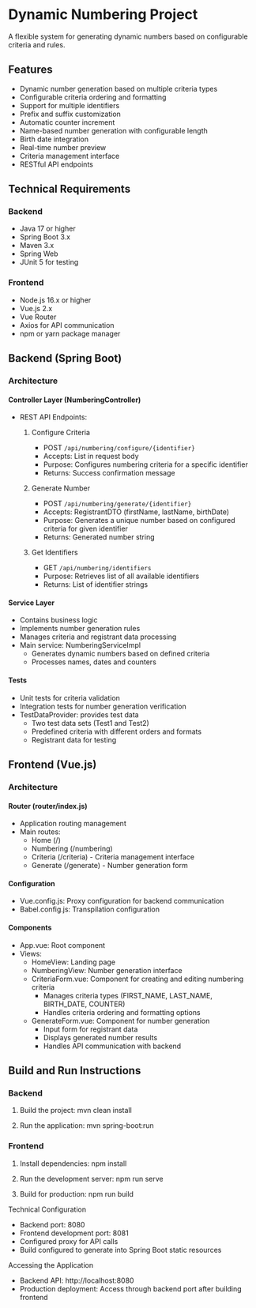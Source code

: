 # Dynamic Numbering Project

A flexible system for generating dynamic numbers based on configurable criteria and rules.

## Features

- Dynamic number generation based on multiple criteria types
- Configurable criteria ordering and formatting
- Support for multiple identifiers
- Prefix and suffix customization
- Automatic counter increment
- Name-based number generation with configurable length
- Birth date integration
- Real-time number preview
- Criteria management interface
- RESTful API endpoints

## Technical Requirements

### Backend
- Java 17 or higher
- Spring Boot 3.x
- Maven 3.x
- Spring Web
- JUnit 5 for testing

### Frontend
- Node.js 16.x or higher
- Vue.js 2.x
- Vue Router
- Axios for API communication
- npm or yarn package manager

## Backend (Spring Boot)

### Architecture

#### Controller Layer (NumberingController)
- REST API Endpoints:
    1. Configure Criteria
        - POST `/api/numbering/configure/{identifier}`
        - Accepts: List<CriteriaDTO> in request body
        - Purpose: Configures numbering criteria for a specific identifier
        - Returns: Success confirmation message

    2. Generate Number
        - POST `/api/numbering/generate/{identifier}`
        - Accepts: RegistrantDTO (firstName, lastName, birthDate)
        - Purpose: Generates a unique number based on configured criteria for given identifier
        - Returns: Generated number string

    3. Get Identifiers
        - GET `/api/numbering/identifiers`
        - Purpose: Retrieves list of all available identifiers
        - Returns: List of identifier strings

#### Service Layer
- Contains business logic
- Implements number generation rules
- Manages criteria and registrant data processing
- Main service: NumberingServiceImpl
    - Generates dynamic numbers based on defined criteria
    - Processes names, dates and counters

#### Tests
- Unit tests for criteria validation
- Integration tests for number generation verification
- TestDataProvider: provides test data
    - Two test data sets (Test1 and Test2)
    - Predefined criteria with different orders and formats
    - Registrant data for testing

## Frontend (Vue.js)

### Architecture

#### Router (router/index.js)
- Application routing management
- Main routes:
    - Home (/)
    - Numbering (/numbering)
    - Criteria (/criteria) - Criteria management interface
    - Generate (/generate) - Number generation form

#### Configuration
- Vue.config.js: Proxy configuration for backend communication
- Babel.config.js: Transpilation configuration

#### Components
- App.vue: Root component
- Views:
    - HomeView: Landing page
    - NumberingView: Number generation interface
    - CriteriaForm.vue: Component for creating and editing numbering criteria
        - Manages criteria types (FIRST_NAME, LAST_NAME, BIRTH_DATE, COUNTER)
        - Handles criteria ordering and formatting options
    - GenerateForm.vue: Component for number generation
        - Input form for registrant data
        - Displays generated number results
        - Handles API communication with backend

## Build and Run Instructions

### Backend
1. Build the project:
mvn clean install

2. Run the application:
mvn spring-boot:run

### Frontend
1. Install dependencies:
npm install

2. Run the development server:
npm run serve

3. Build for production:
npm run build

Technical Configuration
* Backend port: 8080
* Frontend development port: 8081
* Configured proxy for API calls
* Build configured to generate into Spring Boot static resources

Accessing the Application
* Backend API: http://localhost:8080
* Production deployment: Access through backend port after building frontend